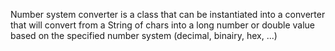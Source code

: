 Number system converter is a class that can be instantiated into a converter
that will convert from a String of chars into a long number or double value
based on the specified number system (decimal, binairy, hex, ...)
